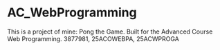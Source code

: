 # AC_WebProgramming
This is a project of mine: Pong the Game.
Built for the Advanced Course Web Programming.
3877981, 25ACOWEBPA, 25ACWPROGA
